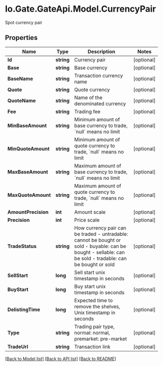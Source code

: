 
# Io.Gate.GateApi.Model.CurrencyPair

Spot currency pair

## Properties

Name | Type | Description | Notes
------------ | ------------- | ------------- | -------------
**Id** | **string** | Currency pair | [optional] 
**Base** | **string** | Base currency | [optional] 
**BaseName** | **string** | Transaction currency name | [optional] 
**Quote** | **string** | Quote currency | [optional] 
**QuoteName** | **string** | Name of the denominated currency | [optional] 
**Fee** | **string** | Trading fee | [optional] 
**MinBaseAmount** | **string** | Minimum amount of base currency to trade, &#x60;null&#x60; means no limit | [optional] 
**MinQuoteAmount** | **string** | Minimum amount of quote currency to trade, &#x60;null&#x60; means no limit | [optional] 
**MaxBaseAmount** | **string** | Maximum amount of base currency to trade, &#x60;null&#x60; means no limit | [optional] 
**MaxQuoteAmount** | **string** | Maximum amount of quote currency to trade, &#x60;null&#x60; means no limit | [optional] 
**AmountPrecision** | **int** | Amount scale | [optional] 
**Precision** | **int** | Price scale | [optional] 
**TradeStatus** | **string** | How currency pair can be traded  - untradable: cannot be bought or sold - buyable: can be bought - sellable: can be sold - tradable: can be bought or sold | [optional] 
**SellStart** | **long** | Sell start unix timestamp in seconds | [optional] 
**BuyStart** | **long** | Buy start unix timestamp in seconds | [optional] 
**DelistingTime** | **long** | Expected time to remove the shelves, Unix timestamp in seconds | [optional] 
**Type** | **string** | Trading pair type, normal: normal, premarket: pre-market | [optional] 
**TradeUrl** | **string** | Transaction link | [optional] 

[[Back to Model list]](../README.md#documentation-for-models)
[[Back to API list]](../README.md#documentation-for-api-endpoints)
[[Back to README]](../README.md)
